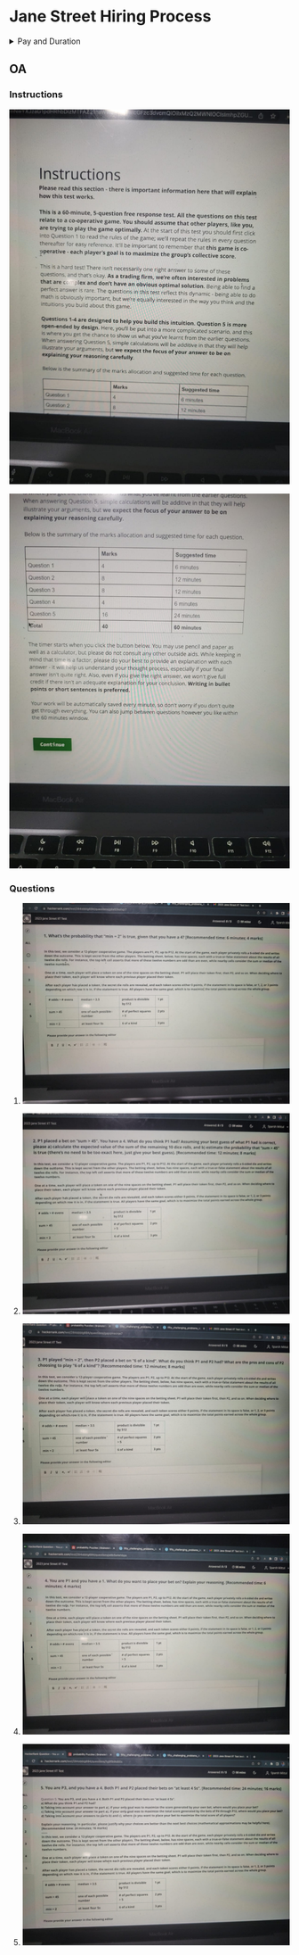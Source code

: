 # Jane Street Hiring Process

<details>
<summary>Pay and Duration</summary>
Pay: HK Dollars 166,666 per month 
    
Duration: 8-10 weeks
</details>

## OA 

### Instructions

![Instructions](./assets/JS-2.jpeg)

![Instructions](./assets/JS-1.jpeg)

### Questions

1. ![Q1](./assets/JS-3.jpeg)

2. ![Q2](./assets/JS-4.jpeg)

3. ![Q3](./assets/JS-5.jpeg)

4. ![Q4](./assets/JS-6.jpeg)

5. ![Q5](./assets/JS-7.jpeg)
